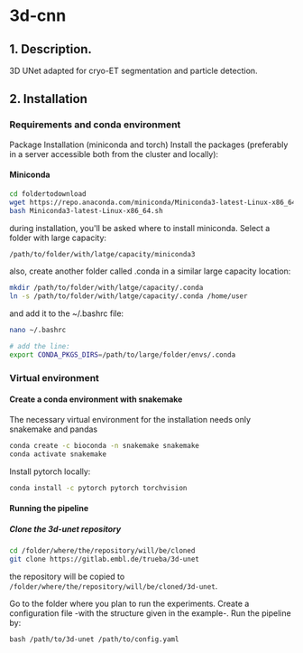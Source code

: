 # 3d-cnn

## 1. Description.

3D UNet adapted for cryo-ET segmentation and particle detection.

## 2. Installation

### Requirements and conda environment


Package Installation (miniconda and torch)
Install the packages (preferably in a server accessible both from the cluster and locally):

#### Miniconda

```bash
cd foldertodownload
wget https://repo.anaconda.com/miniconda/Miniconda3-latest-Linux-x86_64.sh
bash Miniconda3-latest-Linux-x86_64.sh
```
during installation, you'll be asked where to install miniconda. Select a folder with large capacity:

```bash
/path/to/folder/with/latge/capacity/miniconda3
```
also, create another folder called .conda in a similar large capacity location:

```bash
mkdir /path/to/folder/with/latge/capacity/.conda
ln -s /path/to/folder/with/latge/capacity/.conda /home/user
```

and add it to the ~/.bashrc file:

```bash
nano ~/.bashrc

# add the line:
export CONDA_PKGS_DIRS=/path/to/large/folder/envs/.conda
```


### Virtual environment
#### Create a conda environment with snakemake
The necessary virtual environment for the installation needs only snakemake and pandas

```bash
conda create -c bioconda -n snakemake snakemake
conda activate snakemake
```

Install pytorch locally:

```bash
conda install -c pytorch pytorch torchvision
```


#### Running the pipeline
##### Clone the 3d-unet repository

```bash
cd /folder/where/the/repository/will/be/cloned
git clone https://gitlab.embl.de/trueba/3d-unet 
```
the repository will be copied to ```/folder/where/the/repository/will/be/cloned/3d-unet```.


Go to the folder where you plan to run the experiments. Create a
configuration file -with the structure given in the example-. Run the pipeline by:

```bash /path/to/3d-unet /path/to/config.yaml```
